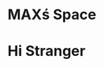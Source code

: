 <html>
<head>
  <h1>MAXś Space</h1>
<script src="https://cdn.onesignal.com/sdks/web/v16/OneSignalSDK.page.js" defer></script>
<script>
   window.OneSignalDeferred = window.OneSignalDeferred || [];
  OneSignalDeferred.push(function(OneSignal) {
    OneSignal.init({
      appId: "f11399dd-e198-41a0-8aae-a2a6e1448ad5",
    });
});
OneSignal.login("externalID");
console.log('Logged in');
OneSignal.User.PushSubscription.id(function(userId) {
console.log("OneSignal user ID:", userId);
var settings = {
"url": "https://api.onesignal.com/apps/f11399dd-e198-41a0-8aae-a2a6e1448ad5/subscriptions/"+ userId +"/user/identity",
"method": "GET",
"timeout": 5,
};
jQuery.ajax(settings).done(function (response) {
var oneSignalId = response.identity.onesignal_id;
//console.log(response.identity.onesignal_id);
jQuery('#storeSelect').change(function() {
var selectedStore = jQuery(this).val();
updateOneSignalStore(selectedStore, oneSignalId);
});
});
}).catch((error) => {
console.error("Error getting OneSignal user ID:", error);
});
});
}, 3000);
function updateOneSignalStore(store, onesignalId) {
var data = {
'action': 'onesignal_update_tags',
'onesignalId': onesignalId,
'storeId': store
};
jQuery.ajax({
url: '/wp-admin/admin-ajax.php',
type: 'POST',
data: data,
success: function(response) {
console.log(response); // Handle the response here
}
});
}
</script>
</head>
<body>
<h1>Hi Stranger</h1>
</body>
</html>
